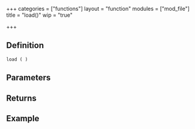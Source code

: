 +++
categories = ["functions"]
layout = "function"
modules = ["mod_file"]
title = "load()"
wip = "true"

+++

## Definition

    load ( )

## Parameters

## Returns

## Example

```
```

